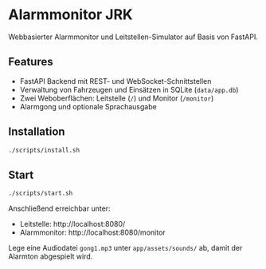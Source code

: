 # Alarmmonitor JRK

Webbasierter Alarmmonitor und Leitstellen-Simulator auf Basis von FastAPI.

## Features
- FastAPI Backend mit REST- und WebSocket-Schnittstellen
- Verwaltung von Fahrzeugen und Einsätzen in SQLite (`data/app.db`)
- Zwei Weboberflächen: Leitstelle (`/`) und Monitor (`/monitor`)
- Alarmgong und optionale Sprachausgabe

## Installation
```bash
./scripts/install.sh
```

## Start
```bash
./scripts/start.sh
```

Anschließend erreichbar unter:
- Leitstelle: http://localhost:8080/
- Alarmmonitor: http://localhost:8080/monitor

Lege eine Audiodatei `gong1.mp3` unter `app/assets/sounds/` ab, damit der Alarmton abgespielt wird.
